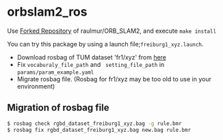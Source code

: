 orbslam2_ros
====

Use [Forked Repository](https://github.com/Shuhei-YOSHIDA/ORB_SLAM2) of raulmur/ORB_SLAM2,
and execute `make install`

You can try this package by using a launch file;`freiburg1_xyz.launch`.
* Download rosbag of TUM dataset 'fr1/xyz' from [here](https://vision.in.tum.de/data/datasets/rgbd-dataset/download#)
* Fix `vocaburaly_file_path` and ` setting_file_path` in `params/param_example.yaml`
* Migrate rosbag file. (Rosbag for fr1/xyz may be too old to use in your environment)

## Migration of rosbag file
```bash
$ rosbag check rgbd_dataset_freiburg1_xyz.bag -g rule.bmr
$ rosbag fix rgbd_dataset_freiburg1_xyz.bag new.bag rule.bmr
```
